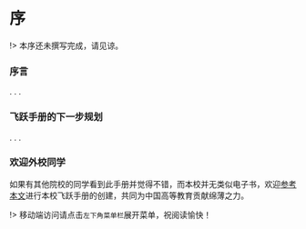 # 序

!> 本序还未撰写完成，请见谅。

### 序言

. . .

### 飞跃手册的下一步规划

. . .

### 欢迎外校同学

如果有其他院校的同学看到此手册并觉得不错，而本校并无类似电子书，欢迎[参考本文](从0到1创建安徽大学飞跃手册.md)进行本校飞跃手册的创建，共同为中国高等教育贡献绵薄之力。

!> 移动端访问请点击`左下角菜单栏`展开菜单，祝阅读愉快！